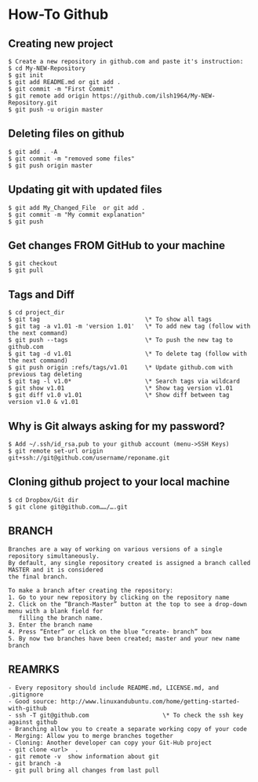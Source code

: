 # How-To Github

## Creating new project
    $ Create a new repository in github.com and paste it's instruction:
    $ cd My-NEW-Repository
    $ git init                    
    $ git add README.md or git add .                  
    $ git commit -m "First Commit"
    $ git remote add origin https://github.com/ilsh1964/My-NEW-Repository.git
    $ git push -u origin master 


## Deleting files on github
    $ git add . -A 
    $ git commit -m "removed some files"
    $ git push origin master


## Updating git with updated files
    $ git add My_Changed_File  or git add .
    $ git commit -m "My commit explanation"
    $ git push


## Get changes FROM GitHub to your machine
    $ git checkout
    $ git pull


## Tags and Diff
    $ cd project_dir
    $ git tag                              \* To show all tags
    $ git tag -a v1.01 -m 'version 1.01'   \* To add new tag (follow with the next command)
    $ git push --tags                      \* To push the new tag to github.com
    $ git tag -d v1.01                     \* To delete tag (follow with the next command)
    $ git push origin :refs/tags/v1.01     \* Update github.com with previous tag deleting
    $ git tag -l v1.0*                     \* Search tags via wildcard
    $ git show v1.01                       \* Show tag version v1.01
    $ git diff v1.0 v1.01                  \* Show diff between tag version v1.0 & v1.01


## Why is Git always asking for my password?
    $ Add ~/.ssh/id_rsa.pub to your github account (menu->SSH Keys)
    $ git remote set-url origin git+ssh://git@github.com/username/reponame.git


## Cloning github project to your local machine
    $ cd Dropbox/Git dir
    $ git clone git@github.com……/….git


## BRANCH
```
Branches are a way of working on various versions of a single repository simultaneously.
By default, any single repository created is assigned a branch called MASTER and it is considered
the final branch.

To make a branch after creating the repository:
1. Go to your new repository by clicking on the repository name
2. Click on the “Branch-Master” button at the top to see a drop-down menu with a blank field for
   filling the branch name.
3. Enter the branch name
4. Press “Enter” or click on the blue “create- branch” box
5. By now two branches have been created; master and your new name branch
```

## REAMRKS
```
- Every repository should include README.md, LICENSE.md, and .gitignore
- Good source: http://www.linuxandubuntu.com/home/getting-started-with-github
- ssh -T git@github.com                     \* To check the ssh key against github
- Branching allow you to create a separate working copy of your code
- Merging: Allow you to merge branches together
- Cloning: Another developer can copy your Git-Hub project
- git clone <url>  .
- git remote -v  show information about git
- git branch -a
- git pull bring all changes from last pull
```
